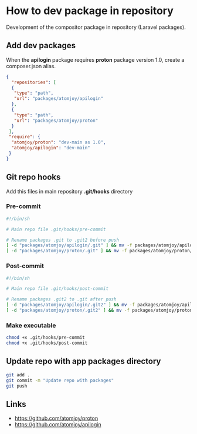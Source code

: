 # How to dev package in repository

Development of the compositor package in repository (Laravel packages).

## Add dev packages

When the **apilogin** package requires **proton** package version 1.0, create a composer.json alias.

```json
{
  "repositories": [
  {
   "type": "path",
   "url": "packages/atomjoy/apilogin"
  },
  {
   "type": "path",
   "url": "packages/atomjoy/proton"
  }
 ],
 "require": {
  "atomjoy/proton": "dev-main as 1.0",
  "atomjoy/apilogin": "dev-main"
 }
}
```

## Git repo hooks

Add this files in main repository **.git/hooks** directory

### Pre-commit

```sh
#!/bin/sh

# Main repo file .git/hooks/pre-commit

# Rename packages .git to .git2 before push
[ -d "packages/atomjoy/apilogin/.git" ] && mv -f packages/atomjoy/apilogin/.git packages/atomjoy/apilogin/.git2
[ -d "packages/atomjoy/proton/.git" ] && mv -f packages/atomjoy/proton/.git packages/atomjoy/proton/.git2
```

### Post-commit

```sh
#!/bin/sh

# Main repo file .git/hooks/post-commit

# Rename packages .git2 to .git after push
[ -d "packages/atomjoy/apilogin/.git2" ] && mv -f packages/atomjoy/apilogin/.git2 packages/atomjoy/apilogin/.git
[ -d "packages/atomjoy/proton/.git2" ] && mv -f packages/atomjoy/proton/.git2 packages/atomjoy/proton/.git
```

### Make executable

```sh
chmod +x .git/hooks/pre-commit
chmod +x .git/hooks/post-commit
```

## Update repo with app packages directory

```sh
git add .
git commit -m "Update repo with packages"
git push
```

## Links

- <https://github.com/atomjoy/proton>
- <https://github.com/atomjoy/apilogin>
